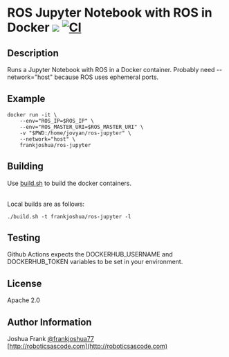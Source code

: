 # ROS Jupyter Notebook with ROS in Docker [![](https://img.shields.io/docker/pulls/frankjoshua/ros-jupyter)](https://hub.docker.com/r/frankjoshua/ros-jupyter) [![CI](https://github.com/frankjoshua/docker-ros-jupyter/workflows/CI/badge.svg)](https://github.com/frankjoshua/docker-ros-jupyter/actions)

## Description

Runs a Jupyter Notebook with ROS in a Docker container. Probably need --network="host" because ROS uses ephemeral ports.

## Example

```
docker run -it \
    --env="ROS_IP=$ROS_IP" \
    --env="ROS_MASTER_URI=$ROS_MASTER_URI" \
    -v "$PWD:/home/jovyan/ros-jupyter" \
    --network="host" \
    frankjoshua/ros-jupyter
```

## Building

Use [build.sh](build.sh) to build the docker containers.

<br>Local builds are as follows:

```
./build.sh -t frankjoshua/ros-jupyter -l
```

## Testing

Github Actions expects the DOCKERHUB_USERNAME and DOCKERHUB_TOKEN variables to be set in your environment.

## License

Apache 2.0

## Author Information

Joshua Frank [@frankjoshua77](https://www.twitter.com/@frankjoshua77)
<br>
[http://roboticsascode.com](http://roboticsascode.com)

